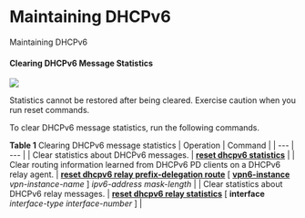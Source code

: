 Maintaining DHCPv6
==================

Maintaining DHCPv6

#### Clearing DHCPv6 Message Statistics

![](public_sys-resources/notice_3.0-en-us.png) 

Statistics cannot be restored after being cleared. Exercise caution when you run reset commands.

To clear DHCPv6 message statistics, run the following commands.

**Table 1** Clearing DHCPv6 message statistics
| Operation | Command |
| --- | --- |
| Clear statistics about DHCPv6 messages. | [**reset dhcpv6 statistics**](cmdqueryname=reset+dhcpv6+statistics) |
| Clear routing information learned from DHCPv6 PD clients on a DHCPv6 relay agent. | [**reset dhcpv6 relay prefix-delegation route**](cmdqueryname=reset+dhcpv6+relay+prefix-delegation+route) [ [**vpn6-instance**](cmdqueryname=vpn6-instance) *vpn-instance-name* ] *ipv6-address mask-length* |
| Clear statistics about DHCPv6 relay messages. | [**reset dhcpv6 relay statistics**](cmdqueryname=reset+dhcpv6+relay+statistics) [ **interface** *interface-type interface-number* ] |